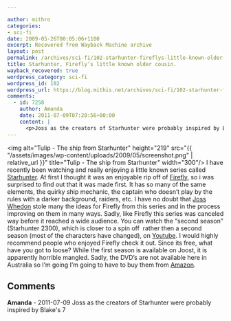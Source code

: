 ```yaml
---

author: mithro
categories:
- sci-fi
date: 2009-05-26T00:05:06+1100
excerpt: Recovered from Wayback Machine archive
layout: post
permalink: /archives/sci-fi/102-starhunter-fireflys-little-known-older-cousin
title: Starhunter, Firefly’s little known older cousin.
wayback_recovered: true
wordpress_category: sci-fi
wordpress_id: 102
wordpress_url: https://blog.mithis.net/archives/sci-fi/102-starhunter-fireflys-little-known-older-cousin
comments:
  - id: 7258
    author: Amanda
    date: 2011-07-09T07:20:56+00:00
    content: |
      <p>Joss as the creators of Starhunter were probably inspired by Blake&#8217;s 7</p>
---
```

<img alt="Tulip - The ship from Starhunter"  height="219" src="{{ "/assets/images/wp-content/uploads/2009/05/screenshot.png" | relative_url }}" title="Tulip - The ship from Starhunter" width="300"/>
I have recently been watching and really enjoying a little known series called [Starhunter](http://en.wikipedia.org/wiki/Starhunter). At first I thought it was an enjoyable rip off of [Firefly](http://en.wikipedia.org/wiki/Firefly_(TV_series)), so i was surprised to find out that it was made first.
It has so many of the same elements, the quirky ship mechanic, the captain who doesn’t play by the rules with a darker background, raiders, etc. I have no doubt that [Joss Whedon](http://www.imdb.com/name/nm0923736/) stole many the ideas for Firefly from this series and in the process improving on them in many ways. Sadly, like Firefly this series was canceled way before it reached a wide audience.
You can watch the “second season” (Starhunter 2300), which is closer to a spin off  rather then a second season (most of the characters have changed), on [Youtube](http://www.youtube.com/show?p=I9idlNtiYTs). I would highly recommend people who enjoyed Firefly check it out. Since its free, what have you got to loose?
While the first season is available on Joost, it is apparently horrible mangled. Sadly, the DVD’s are not available here in Australia so I’m going I’m going to have to buy them from [Amazon](http://www.amazon.com/Starhunter/e/B001CG5BH8/ref=ntt_tv_dp_pel).
## Comments
**Amanda** -     <time datetime="2011-07-09T07:20:56+00:00">2011-07-09</time>
Joss as the creators of Starhunter were probably inspired by Blake's 7
<style>
.comments {
margin-top: 2rem;
border-top: 1px solid #eee;
padding-top: 2rem;
}
.comment {
margin-bottom: 1.5rem;
padding: 1rem;
background: #f9f9f9;
border-left: 4px solid #ddd;
}
.comment-meta {
font-size: 0.9rem;
color: #666;
margin-bottom: 0.5rem;
}
.comment-content {
line-height: 1.6;
}
.comment-content p {
margin: 0.5rem 0;
}
</style>
